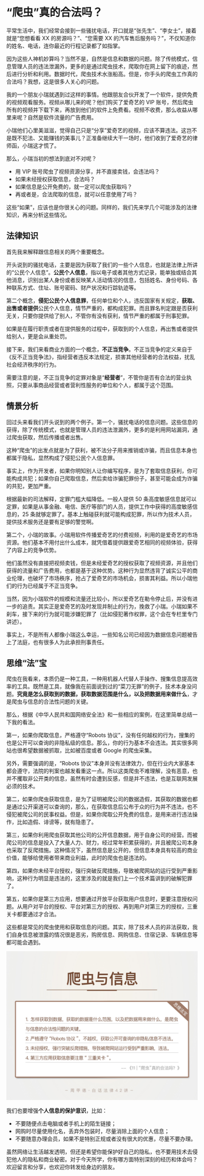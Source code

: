 

# “爬虫”真的合法吗？

平常生活中，我们经常会接到一些骚扰电话，开口就是“张先生”、“李女士”，接着就是“您想看看 XX 的房源吗？”、“您需要 XX 的汽车售后服务吗？”，不仅知道你的姓名、电话，连你最近的行程记录都了如指掌。

因为这些人神机妙算吗？当然不是，自然是信息和数据的问题。除了传统模式，信息管理人员的违法泄漏外，更多的是通过爬虫技术，爬取你在网上留下的痕迹，然后进行分析和利用。数据时代，爬虫技术水涨船高。但是，你手头的爬虫工作真的合法吗？我想，这是很多人关心的问题。

我的一个朋友小瑞就遇到过这样的事情。他跟朋友合伙开发了一个软件，提供免费的视频观看服务。视频从哪儿来的呢？他们购买了爱奇艺的 VIP 账号，然后爬虫所有的视频并下载下来，再放到他们的软件上免费看。视频不收费，那么收益从哪里来呢？自然是软件流量的广告费用。

小瑞他们心里美滋滋，觉得自己只是“分享”爱奇艺的视频，应该不算违法。这岂不是既不犯法、又能赚钱的美事儿？正准备继续大干一场时，他们收到了爱奇艺的律师函，小瑞这才慌了。

那么，小瑞当初的想法到底对不对呢？

- 用 VIP 账号爬虫了视频资源分享，并不直接卖钱，会违法吗？
- 如果未经授权获取信息，合法吗？
- 如果信息是公开免费的，就一定可以爬虫获取吗？
- 再或者是，合法爬取的信息，就可以任意使用了吗？

这些“如果”，应该也是你很关心的问题。同样的，我们先来学几个可能涉及的法律知识，再来分析这些情况。

## 法律知识

首先我来解释跟信息相关的两个重要概念。

开头说到的骚扰电话，主要是因为获取了我们的一些个人信息，也就是法律上所讲的“公民个人信息”。**公民个人信息**，指以电子或者其他方式记录，能单独或结合其他消息，识别出某人身份或者反映某人活动情况的信息，包括姓名、身份号码、各种联系方式、住址、账号密码、财产状况和行踪轨迹等。

第二个概念，**侵犯公民个人信息罪**，任何单位和个人，违反国家有关规定，**获取、出售或者提供**公民个人信息，情节严重的，都构成犯罪。而且罪名判定跟是否获利无关，只要你提供给了别人，不管你有没有获利，情节严重的都属于刑事犯罪。

如果是在履行职责或者在提供服务的过程中，获取到的个人信息，再出售或者提供给别人，更是会从重处罚。

接下来，我们来看商业方面的一个概念，**不正当竞争**。不正当竞争的定义来自于《反不正当竞争法》，指经营者违反本法规定，损害其他经营者的合法权益，扰乱社会经济秩序的行为。

需要注意的是，不正当竞争的定罪对象是“**经营者**”，不管你是否有合法的营业执照，只要从事商品经营或者营利性服务的单位和个人，都属于这个范围。

## 情景分析

回过头来看我们开头说到的两个例子。第一个，骚扰电话的信息问题。这些信息的获得，除了传统模式，也就是管理人员的违法泄漏外，更多的是利用网站漏洞，通过爬虫获取，然后传播或者出售。

这种“爬虫”的出发点就是为了获利，被不法分子用来推销或诈骗，而且信息本身也都属于隐私，显然构成了侵犯公民个人信息罪。

事实上，作为开发者，如果你明知别人让你编写程序，是为了套取信息获利，你可能构成共犯；如果你自己爬取信息，然后卖给诈骗犯罪份子，甚至可能会成为诈骗的共犯，更加严重。

根据最新的司法解释，定罪门槛大幅降低。一般人提供 50 条高度敏感信息就可以定罪，如果是从事金融、电信、医疗等部门的人员，提供工作中获得的高度敏感信息的，25 条就够定罪了。基本上触碰获利就可能构成犯罪，所以作为技术人员，提供技术服务还是要有足够的警觉啊。

第二个，小瑞的故事。小瑞用软件传播爱奇艺的付费视频，利用的是爱奇艺的市场资源。他们基本不用付出什么成本，就凭借着提供跟爱奇艺相同的视频体验，获得了内容上的竞争优势。

他们虽然没有直接把视频卖钱，但是未经爱奇艺的授权获取了视频资源，并且他们获得的流量和广告费用，也都是基于这种优势。这种行为显然违背了诚实公平的商业伦理，也破坏了市场秩序，抢占了爱奇艺的市场机会，损害其利益。所以小瑞他们的行为已经属于不正当竞争。

当然，因为小瑞软件的规模和流量还比较小，所以爱奇艺在勒令停止后，并没有进一步的追责。其实正是爱奇艺的及时发现并制止的行为，挽救了小瑞。小瑞如果不刹车，接下来的行为就可能涉嫌犯罪了（比如侵犯著作权罪，这个会在专栏里专门讲述）。

事实上，不是所有人都像小瑞这么幸运，一些知名公司已经因为数据信息问题被告上了法庭，也有很多人为此承担刑事责任。

## 思维“法”宝

爬虫在我看来，本质仍是一种工具，一种用机器人代替人手操作、搜集信息提高效率的工具。既然是工具，就像我在前面说到过的“菜刀无罪”的例子，技术本身没问题。**究竟是怎么获取到的数据，获取数据范围是什么，以及把数据用来做什么**，才是爬虫与信息的合法性问题的关键。

那么，根据《中华人民共和国网络安全法》和一些相应的案例，在这里简单总结一下我的看法。

第一，如果你爬取信息，严格遵守“Robots 协议”，没有任何越权的行为，搜集的也是公开可以查询的非隐私级的信息。那么，你的行为基本不会违法。其实很多网站也很希望数据被抓取，比如被百度或者 Google 的爬虫采集。

另外，需要强调的是，“Robots 协议”本身并没有法律效力，但在行业内大家基本都会遵守，法院的判案也越发看重这一点。所以这类爬虫不难理解，没有恶意，也并不攫取非公开类的信息，虽然有时会遭到反感，但是并不违法，也是互联网发展必须的技术。

第二，如果你爬虫获取信息，是为了证明被爬公司的数据造假，其获取的数据也都是通过公开渠道可以查询的，那么，在获取信息后公布于众的行为并不违法，也不侵犯被爬公司的民事权益。但是，如果你爬取公开免费的信息，是用来进行违法操作，比如造假、诽谤等，就有隐患了。

第三，如果你利用爬虫获取其他公司的公开信息数据，用于自身公司的经营。而被爬公司的信息是投入了大量人力、财力，经过常年积累获得的，并且被爬公司本身也采取了反爬措施。这种情况下，虽然信息是公开的，但信息本身具有较高的商业价值，能够给使用者带来商业利益，此时的爬虫也是违法的。

第四，如果你未经平台授权，强行突破反爬措施，导致被爬网站的运行受到严重影响，这种行为明显是违法的，这里涉及的就是我们上一个技术篇讲到的破解犯罪了。

第五，如果你是第三方应用，想要通过开放平台获取用户信息时，更要注意授权问题。从用户对平台的授权、平台对第三方的授权、再到用户对第三方的授权，三重关卡都要通过才合法。

这些都是常见的爬虫使用和获取信息的问题。其实，除了技术人员的非法获取，我们自身信息被泄露的情况很是恶劣，购房信息、网购信息、住宿记录、车辆信息等都可能会遇到。

![3-01](assets/3-01.jpg)





我们也要增强**个人信息的保护意识**，比如：

- 不要随便点击电脑或者手机上的陌生链接；
- 网购时尽量使用化名，丢弃外包装时，尽量消除上面的个人信息；
- 不要随意办理会员，如果不是特别正规或者没有很大的优惠，尽量不要办理。

虽然网络让生活越发透明，但还是希望你能保护好自己的隐私，也不要用技术去侵犯他人的隐私和商业秘密。对于今天所学，你有哪方面特别深刻的经历和体会吗？欢迎留言和分享，也欢迎你转发给身边的朋友。


































































































































































































































